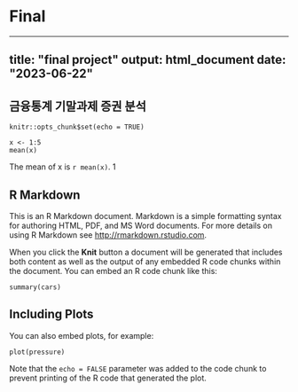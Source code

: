 # Final

---
title: "final project"
output: html_document
date: "2023-06-22"
---

## 금융통계 기말과제 증권 분석
```{r setup, include=FALSE}
knitr::opts_chunk$set(echo = TRUE)
```
```{r}
x <- 1:5
mean(x)
```

The mean of x is `r mean(x)`. 1
## R Markdown

This is an R Markdown document. Markdown is a simple formatting syntax for authoring HTML, PDF, and MS Word documents. For more details on using R Markdown see <http://rmarkdown.rstudio.com>.

When you click the **Knit** button a document will be generated that includes both content as well as the output of any embedded R code chunks within the document. You can embed an R code chunk like this:

```{r cars}
summary(cars)
```

## Including Plots

You can also embed plots, for example:

```{r pressure, echo=FALSE}
plot(pressure)
```

Note that the `echo = FALSE` parameter was added to the code chunk to prevent printing of the R code that generated the plot.
